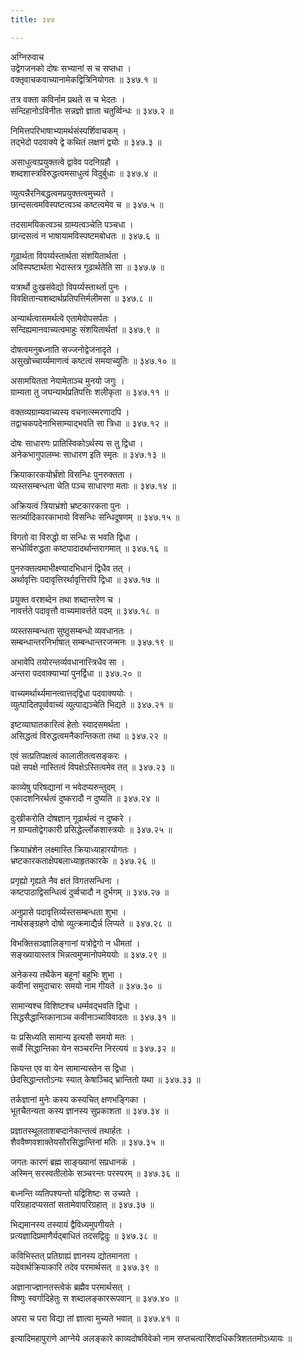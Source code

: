 ```yaml
---
title: ३४७

---
```

अग्निरुवाच  
उद्वेगजनको दोषः सभ्यानां स च सप्तधा ।  
वक्तृवाचकवाच्यानामेकद्वित्रिनियोगतः ॥ ३४७.१ ॥  
  
तत्र वक्ता कविर्नाम प्रथते स च भेदतः ।  
सन्दिहानोऽविनीतः सन्नज्ञो ज्ञाता चतुर्व्विन्धः ॥ ३४७.२ ॥  
  
निमित्तपरिभाषाभ्यामर्थसंस्पर्शिवाचकम् ।  
तद्‌भेदो पदवाक्ये द्वे कथितं लक्षणं द्व्योः ॥ ३४७.३ ॥  
  
असाधुत्वाप्रयुक्तत्वे द्वावेव पदनिग्रहौ ।  
शब्दशास्त्रविरुद्धत्वमसाधुत्वं विदुर्बुधाः ॥ ३४७.४ ॥  
  
व्युत्पन्नैरनिबद्धत्वमप्रयुक्तत्वमुच्यते ।  
छान्दसत्वमविस्पष्टत्वञ्च कष्टत्वमेव च ॥ ३४७.५ ॥  
  
तदसामयिकत्वञ्च ग्राम्यत्वञ्चेति पञ्चधा ।  
छान्दसत्वं न भाषायामविस्पष्टमबोधतः ॥ ३४७.६ ॥  
  
गूढार्थता विपर्य्यस्तार्थता संशयितार्थता ।  
अविस्पष्टार्थता भेदास्तत्र गूढार्थतेति सा ॥ ३४७.७ ॥  
  
यत्रार्थो दुःखसंवेद्यो विपर्य्यस्तार्थ्ता पुनः ।  
विवक्षितान्यशब्दार्थप्रतिपत्तिर्मलीमसा ॥ ३४७.८ ॥  
  
अन्यार्थत्वासमर्थत्वे एतामेवोपसर्पतः ।  
सन्दिह्यमानवाच्यत्वमाहुः संशयितार्थतां ॥ ३४७.९ ॥  
  
दोषत्वमनुबध्नाति सज्जनोद्वेजनादृते ।  
असुखोच्चार्य्यमाणत्वं कष्टत्वं समयाच्युतिः ॥ ३४७.१० ॥  
  
असामयितता नेयामेताञ्च मुनयो जगुः ।  
ग्राम्यता तु जघन्यार्थप्रतिपत्तिः शलीकृता ॥ ३४७.११ ॥  
  
वक्तव्यग्राम्यवाच्यस्य वचनात्स्मरणादपि ।  
तद्वाचकपदेनाभिसाम्याद्भवति सा त्रिधा ॥ ३४७.१२ ॥  
  
दोषः साधारणः प्रातिस्विकोऽर्थस्य स तु द्विधा ।  
अनेकभागुपालम्भः साधारण इति स्मृतः ॥ ३४७.१३ ॥  
  
क्रियाकारकयोर्भ्रंशो विसन्धिः पुनरुक्तता ।  
व्यस्तसम्बन्धता चेति पञ्च साधारणा मताः ॥ ३४७.१४ ॥  
  
अक्रियत्वं त्रियाभ्रंशो भ्रष्टकारकता पुनः ।  
सर्त्त्र्यादिकारकाभावो विसन्धिः सन्धिदूषणम् ॥ ३४७.१५ ॥  
  
विगतो वा विरुद्धो वा सन्धिः स भवति द्विधा ।  
सन्धेर्व्विरुद्धता कष्टपादादर्थान्तरागमात् ॥ ३४७.१६ ॥  
  
पुनरुक्तत्वमाभीक्ष्ण्यादभिधानं द्विधैव तत् ।  
अर्थावृत्तिः पदावृत्तिरर्थावृत्तिरपि द्विधा ॥ ३४७.१७ ॥  
  
प्रयुक्त वरशब्देन तथा शब्दान्तरेण च ।  
नावर्त्तते पदावृत्तौ वाच्यमावर्त्तते पदम् ॥ ३४७.१८ ॥  
  
व्यस्तसम्बन्धता सुष्ठुसम्बन्धो व्यवधानतः ।  
सम्बन्धान्तरनिर्भाषात् सम्बन्धान्तरजन्मनः ॥ ३४७.१९ ॥  
  
अभावेपि तयोरन्तर्व्यवधानात्त्त्रिधैव सा ।  
अन्तरा पदवाक्याभ्यां पुनर्द्विधा ॥ ३४७.२० ॥  
  
वाच्यमर्थार्थ्यमानत्वात्तद्‌द्विधा पदवाक्ययोः ।  
व्युत्पादितपूर्व्ववाच्यं व्युत्पाद्यञ्चेति भिद्यते ॥ ३४७.२१ ॥  
  
इष्टव्याघातकारित्वं हेतोः स्यादसमर्थता ।  
असिद्धत्वं विरुद्धत्वमनैकान्तिकता तथा ॥ ३४७.२२ ॥  
  
एवं सत्प्रतिपक्षत्वं कालातीतत्वसङ्करः ।  
पक्षे सपक्षे नास्तित्वं विपक्षेऽस्तित्वमेव तत् ॥ ३४७.२३ ॥  
  
काव्येषु परिषद्यानां न भवेदप्यरुन्तुदम् ।  
एकादशनिरर्थत्वं दुष्करादौ न दुष्यति ॥ ३४७.२४ ॥  
  
दुःखीकरोति दोषज्ञान् गूढार्थत्वं न दुष्करे ।  
न ग्राम्यतोद्वेगकारी प्रसिद्धेर्ल्लोकशास्त्रयोः ॥ ३४७.२५ ॥  
  
क्रियाभ्रंशेन लक्ष्मास्ति क्रियाध्याहारयोगतः ।  
भ्रष्टकारकताक्षेपबलाध्याहृतकारके ॥ ३४७.२६ ॥  
  
प्रगृह्यो गृह्यते नैव क्षतं विगतसन्धिना ।  
कष्टपाठाद्विसन्धित्वं दुर्व्वचादौ न दुर्भगम् ॥ ३४७.२७ ॥  
  
अनुप्रासे पदावृत्तिर्व्यस्तसम्बन्धता शुभा ।  
नार्थसङ्ग्रहणे दोषो व्युत्क्रमाद्यैर्न्न लिप्यते ॥ ३४७.२८ ॥  
  
विभक्तिसञ्ज्ञालिङ्गानां यत्रोद्वेगो न धीमतां ।  
सङ्ख्यायास्तत्र भिन्नत्वमुप्मानोपमेययोः ॥ ३४७.२९ ॥  
  
अनेकस्य तथैकेन बहूनां बहुभिः शुभा ।  
कवीनां समुदाचारः समयो नाम गीयते ॥ ३४७.३० ॥  
  
सामान्यश्च विशिष्टश्च धर्म्मवद्भवति द्विधा ।  
सिद्धसैद्धान्तिकानाञ्च कवीनाञ्चाविवादतः ॥ ३४७.३१ ॥  
  
यः प्रसिध्यति सामान्य इत्यसौ समयो मतः ।  
सर्व्वे सिद्धान्तिका येन सञ्चरन्ति निरत्ययं ॥ ३४७.३२ ॥  
  
कियन्त एव वा येन सामान्यस्तेन स द्विधा ।  
छेदसिद्धान्ततोऽन्यः स्यात् केषाञ्चिद्‌ भ्रान्तितो यथा ॥ ३४७.३३ ॥  
  
तर्कज्ञानां मुनेः कस्य कस्यचित् क्षणभङ्गिका ।  
भूतचैतन्यता कस्य ज्ञानस्य सुप्रकाशता ॥ ३४७.३४ ॥  
  
प्रज्ञातस्थूलताशबप्दानेकान्तत्वं तथार्हतः ।  
शैववैष्णवशाक्तेयसौरसिद्धान्तिनां मतिः ॥ ३४७.३५ ॥  
  
जगतः कारणं ब्रह्म साङ्‌ख्यानां सप्रधानकं ।  
अस्मिन् सरस्वतीलोके सञ्चरन्तः परस्परम् ॥ ३४७.३६ ॥  
  
बध्नन्ति व्यतिपश्यन्तो यद्विशिष्टः स उच्यते ।  
परिग्रहादप्यसतां सतामेवापरिग्रहात् ॥ ३४७.३७ ॥  
  
भिद्यमानस्य तस्यायं द्वैविध्यमुपगीयते ।  
प्रत्यज्ञादिप्रमाणैर्यद्बाधितं तदसद्विदुः ॥ ३४७.३८ ॥  
  
कविभिस्तत् प्रतिग्राह्यं ज्ञानस्य द्योतमानता ।  
यदेवार्थक्रियाकारि तदेव परमार्थसत् ॥ ३४७.३९ ॥  
  
अज्ञानाज्ज्ञानतस्त्वेकं ब्रह्मैव परमार्थसत् ।  
विष्णुः स्वर्गादिहेतुः स शब्दालङ्काररूपवान् ॥ ३४७.४० ॥  
  
अपरा च परा विद्या तां ज्ञात्वा मुच्यते भवात् ॥ ३४७.४१ ॥  
  
इत्यादिमहापुराणे आग्नेये अलङ्कारे काव्यदोषविवेको नाम सप्तचत्वारिंशदधिकत्रिशततमोऽध्यायः ॥